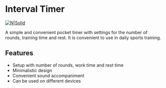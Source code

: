 # Interval Timer

[![N|Solid](https://i.ibb.co/PxTMPJ9/btn.png)](https://cheatsnake.github.io/MathTrainer)

A simple and convenient pocket timer with settings for the number of rounds, training time and rest. It is convenient to use in daily sports training.

## Features

- Setup with number of rounds, work time and rest time
- Minimalistic design
- Convenient sound accompaniment
- Can be used on different devices
